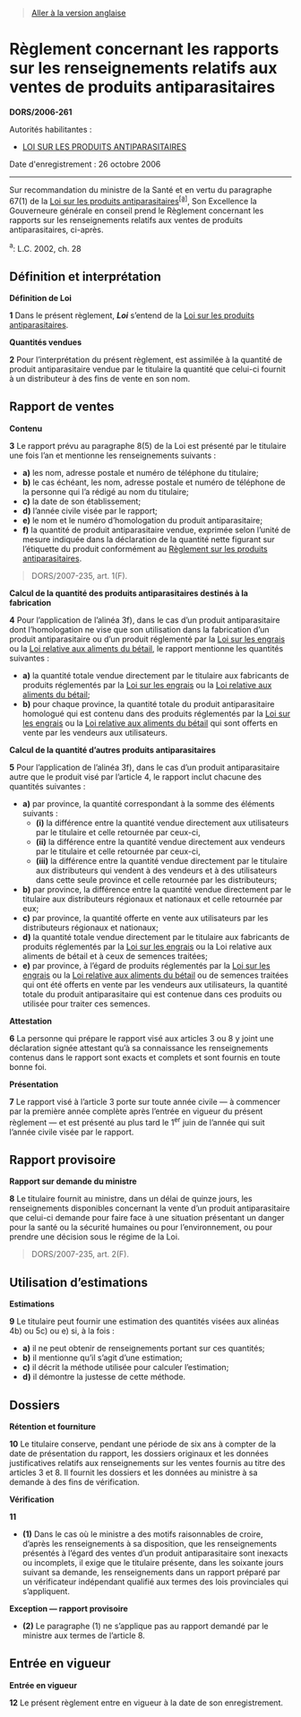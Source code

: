 > [Aller à la version anglaise](/en/Regulations/Statutory%20Orders%20and%20Regulations/2006/261.md)

# Règlement concernant les rapports sur les renseignements relatifs aux ventes de produits antiparasitaires

**DORS/2006-261**

Autorités habilitantes : 
- [LOI SUR LES PRODUITS ANTIPARASITAIRES](/fr/Lois/Lois%20du%20Canada/2002/ch.%2028.md)

Date d'enregistrement : 26 octobre 2006

----------

Sur recommandation du ministre de la Santé et en vertu du paragraphe 67(1) de la [Loi sur les produits antiparasitaires](/fr/Lois/Lois%20du%20Canada/2002/ch.%2028.md)<sup><a href='#footnotea_f'>[a]</a></sup>, Son Excellence la Gouverneure générale en conseil prend le Règlement concernant les rapports sur les renseignements relatifs aux ventes de produits antiparasitaires, ci-après.

<a name='footnotea_f'><sup>a</sup></a>: L.C. 2002, ch. 28<br />




## Définition et interprétation



**Définition de Loi**

**1** Dans le présent règlement, ***Loi*** s’entend de la [Loi sur les produits antiparasitaires](/fr/Lois/Lois%20du%20Canada/2002/ch.%2028.md).




**Quantités vendues**

**2** Pour l’interprétation du présent règlement, est assimilée à la quantité de produit antiparasitaire vendue par le titulaire la quantité que celui-ci fournit à un distributeur à des fins de vente en son nom.




## Rapport de ventes



**Contenu**

**3** Le rapport prévu au paragraphe 8(5) de la Loi est présenté par le titulaire une fois l’an et mentionne les renseignements suivants :
- **a)** les nom, adresse postale et numéro de téléphone du titulaire;
- **b)** le cas échéant, les nom, adresse postale et numéro de téléphone de la personne qui l’a rédigé au nom du titulaire;
- **c)** la date de son établissement;
- **d)** l’année civile visée par le rapport;
- **e)** le nom et le numéro d’homologation du produit antiparasitaire;
- **f)** la quantité de produit antiparasitaire vendue, exprimée selon l’unité de mesure indiquée dans la déclaration de la quantité nette figurant sur l’étiquette du produit conformément au [Règlement sur les produits antiparasitaires](/fr/Règlements/Décrets,%20ordonnances%20et%20règlements%20statutaires/2006/124.md).
> DORS/2007-235, art. 1(F).





**Calcul de la quantité des produits antiparasitaires destinés à la fabrication**

**4** Pour l’application de l’alinéa 3f), dans le cas d’un produit antiparasitaire dont l’homologation ne vise que son utilisation dans la fabrication d’un produit antiparasitaire ou d’un produit réglementé par la [Loi sur les engrais](/fr/Lois/Lois%20révisées%20du%20Canada/F/F-10.md) ou la [Loi relative aux aliments du bétail](/fr/Lois/Lois%20révisées%20du%20Canada/F/F-9.md), le rapport mentionne les quantités suivantes :
- **a)** la quantité totale vendue directement par le titulaire aux fabricants de produits réglementés par la [Loi sur les engrais](/fr/Lois/Lois%20révisées%20du%20Canada/F/F-10.md) ou la [Loi relative aux aliments du bétail](/fr/Lois/Lois%20révisées%20du%20Canada/F/F-9.md);
- **b)** pour chaque province, la quantité totale du produit antiparasitaire homologué qui est contenu dans des produits réglementés par la [Loi sur les engrais](/fr/Lois/Lois%20révisées%20du%20Canada/F/F-10.md) ou la [Loi relative aux aliments du bétail](/fr/Lois/Lois%20révisées%20du%20Canada/F/F-9.md) qui sont offerts en vente par les vendeurs aux utilisateurs.




**Calcul de la quantité d’autres produits antiparasitaires**

**5** Pour l’application de l’alinéa 3f), dans le cas d’un produit antiparasitaire autre que le produit visé par l’article 4, le rapport inclut chacune des quantités suivantes :
- **a)** par province, la quantité correspondant à la somme des éléments suivants :
	- **(i)** la différence entre la quantité vendue directement aux utilisateurs par le titulaire et celle retournée par ceux-ci,
	- **(ii)** la différence entre la quantité vendue directement aux vendeurs par le titulaire et celle retournée par ceux-ci,
	- **(iii)** la différence entre la quantité vendue directement par le titulaire aux distributeurs qui vendent à des vendeurs et à des utilisateurs dans cette seule province et celle retournée par les distributeurs;
- **b)** par province, la différence entre la quantité vendue directement par le titulaire aux distributeurs régionaux et nationaux et celle retournée par eux;
- **c)** par province, la quantité offerte en vente aux utilisateurs par les distributeurs régionaux et nationaux;
- **d)** la quantité totale vendue directement par le titulaire aux fabricants de produits réglementés par la [Loi sur les engrais](/fr/Lois/Lois%20révisées%20du%20Canada/F/F-10.md) ou la Loi relative aux aliments de bétail et à ceux de semences traitées;
- **e)** par province, à l’égard de produits réglementés par la [Loi sur les engrais](/fr/Lois/Lois%20révisées%20du%20Canada/F/F-10.md) ou la [Loi relative aux aliments du bétail](/fr/Lois/Lois%20révisées%20du%20Canada/F/F-9.md) ou de semences traitées qui ont été offerts en vente par les vendeurs aux utilisateurs, la quantité totale du produit antiparasitaire qui est contenue dans ces produits ou utilisée pour traiter ces semences.




**Attestation**

**6** La personne qui prépare le rapport visé aux articles 3 ou 8 y joint une déclaration signée attestant qu’à sa connaissance les renseignements contenus dans le rapport sont exacts et complets et sont fournis en toute bonne foi.




**Présentation**

**7** Le rapport visé à l’article 3 porte sur toute année civile — à commencer par la première année complète après l’entrée en vigueur du présent règlement — et est présenté au plus tard le 1<sup>er</sup> juin de l’année qui suit l’année civile visée par le rapport.




## Rapport provisoire



**Rapport sur demande du ministre**

**8** Le titulaire fournit au ministre, dans un délai de quinze jours, les renseignements disponibles concernant la vente d’un produit antiparasitaire que celui-ci demande pour faire face à une situation présentant un danger pour la santé ou la sécurité humaines ou pour l’environnement, ou pour prendre une décision sous le régime de la Loi.
> DORS/2007-235, art. 2(F).





## Utilisation d’estimations



**Estimations**

**9** Le titulaire peut fournir une estimation des quantités visées aux alinéas 4b) ou 5c) ou e) si, à la fois :
- **a)** il ne peut obtenir de renseignements portant sur ces quantités;
- **b)** il mentionne qu’il s’agit d’une estimation;
- **c)** il décrit la méthode utilisée pour calculer l’estimation;
- **d)** il démontre la justesse de cette méthode.




## Dossiers



**Rétention et fourniture**

**10** Le titulaire conserve, pendant une période de six ans à compter de la date de présentation du rapport, les dossiers originaux et les données justificatives relatifs aux renseignements sur les ventes fournis au titre des articles 3 et 8. Il fournit les dossiers et les données au ministre à sa demande à des fins de vérification.




**Vérification**

**11** 

- **(1)** Dans le cas où le ministre a des motifs raisonnables de croire, d’après les renseignements à sa disposition, que les renseignements présentés à l’égard des ventes d’un produit antiparasitaire sont inexacts ou incomplets, il exige que le titulaire présente, dans les soixante jours suivant sa demande, les renseignements dans un rapport préparé par un vérificateur indépendant qualifié aux termes des lois provinciales qui s’appliquent.

**Exception — rapport provisoire**

- **(2)** Le paragraphe (1) ne s’applique pas au rapport demandé par le ministre aux termes de l’article 8.




## Entrée en vigueur



**Entrée en vigueur**

**12** Le présent règlement entre en vigueur à la date de son enregistrement.


